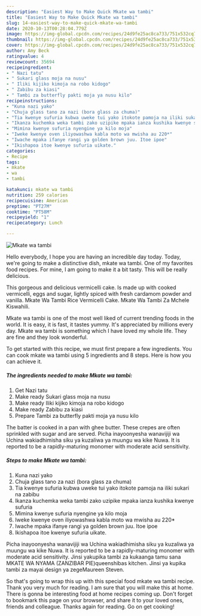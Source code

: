 ```yaml
---
description: "Easiest Way to Make Quick Mkate wa tambi"
title: "Easiest Way to Make Quick Mkate wa tambi"
slug: 14-easiest-way-to-make-quick-mkate-wa-tambi
date: 2020-10-13T00:28:04.779Z
image: https://img-global.cpcdn.com/recipes/24d9fe25ac8ca733/751x532cq70/mkate-wa-tambi-recipe-main-photo.jpg
thumbnail: https://img-global.cpcdn.com/recipes/24d9fe25ac8ca733/751x532cq70/mkate-wa-tambi-recipe-main-photo.jpg
cover: https://img-global.cpcdn.com/recipes/24d9fe25ac8ca733/751x532cq70/mkate-wa-tambi-recipe-main-photo.jpg
author: Amy Beck
ratingvalue: 4
reviewcount: 35694
recipeingredient:
- " Nazi tatu"
- " Sukari glass moja na nusu"
- " Iliki kijiko kimoja na robo kidogo"
- " Zabibu za kiasi"
- " Tambi za butterfly pakti moja ya nusu kilo"
recipeinstructions:
- "Kuna nazi yako"
- "Chuja glass tano za nazi (bora glass za chuma)"
- "Tia kwenye sufuria kubwa uweke tui yako itokote pamoja na iliki sukari na zabibu"
- "Ikanza kuchemka weka tambi zako uzipike mpaka ianza kushika kwenye sufuria"
- "Mimina kwenye sufuria nyengine ya kilo moja"
- "Iweke kwenye oven iliyowashwa kabla moto wa mwisha au 220*"
- "Iwache mpaka ifanye rangi ya golden brown juu. Itoe ipoe"
- "Ikishapoa itoe kwenye sufuria uikate."
categories:
- Recipe
tags:
- mkate
- wa
- tambi

katakunci: mkate wa tambi 
nutrition: 259 calories
recipecuisine: American
preptime: "PT27M"
cooktime: "PT58M"
recipeyield: "1"
recipecategory: Lunch

---
```



![Mkate wa tambi](https://img-global.cpcdn.com/recipes/24d9fe25ac8ca733/751x532cq70/mkate-wa-tambi-recipe-main-photo.jpg)

Hello everybody, I hope you are having an incredible day today. Today, we're going to make a distinctive dish, mkate wa tambi. One of my favorites food recipes. For mine, I am going to make it a bit tasty. This will be really delicious.

This gorgeous and delicious vermicelli cake. Is made up with cooked vermicelli, eggs and sugar, lightly spiced with fresh cardamom powder and vanilla. Mkate Wa Tambi Rice Vermicelli Cake. Mkate Wa Tambi Za Mchele Kiswahili.

Mkate wa tambi is one of the most well liked of current trending foods in the world. It is easy, it is fast, it tastes yummy. It's appreciated by millions every day. Mkate wa tambi is something which I have loved my whole life. They are fine and they look wonderful.


To get started with this recipe, we must first prepare a few ingredients. You can cook mkate wa tambi using 5 ingredients and 8 steps. Here is how you can achieve it.

<!--inarticleads1-->

##### The ingredients needed to make Mkate wa tambi:

1. Get  Nazi tatu
1. Make ready  Sukari glass moja na nusu
1. Make ready  Iliki kijiko kimoja na robo kidogo
1. Make ready  Zabibu za kiasi
1. Prepare  Tambi za butterfly pakti moja ya nusu kilo


The batter is cooked in a pan with ghee butter. These crepes are often sprinkled with sugar and are served. Picha inayoonyesha wanavijiji wa Uchina wakiadhimisha siku ya kuzaliwa ya muungu wa kike Nuwa. It is reported to be a rapidly-maturing monomer with moderate acid sensitivity. 

<!--inarticleads2-->

##### Steps to make Mkate wa tambi:

1. Kuna nazi yako
1. Chuja glass tano za nazi (bora glass za chuma)
1. Tia kwenye sufuria kubwa uweke tui yako itokote pamoja na iliki sukari na zabibu
1. Ikanza kuchemka weka tambi zako uzipike mpaka ianza kushika kwenye sufuria
1. Mimina kwenye sufuria nyengine ya kilo moja
1. Iweke kwenye oven iliyowashwa kabla moto wa mwisha au 220*
1. Iwache mpaka ifanye rangi ya golden brown juu. Itoe ipoe
1. Ikishapoa itoe kwenye sufuria uikate.


Picha inayoonyesha wanavijiji wa Uchina wakiadhimisha siku ya kuzaliwa ya muungu wa kike Nuwa. It is reported to be a rapidly-maturing monomer with moderate acid sensitivity. Jinsi yakupika tambi za kukaanga tamu sana MKATE WA NYAMA (ZANZIBAR PIE)queenshibas kitchen. Jinsi ya kupika tambi za mayai design ya zegeMaureen Steven. 

So that's going to wrap this up with this special food mkate wa tambi recipe. Thank you very much for reading. I am sure that you will make this at home. There is gonna be interesting food at home recipes coming up. Don't forget to bookmark this page on your browser, and share it to your loved ones, friends and colleague. Thanks again for reading. Go on get cooking!
